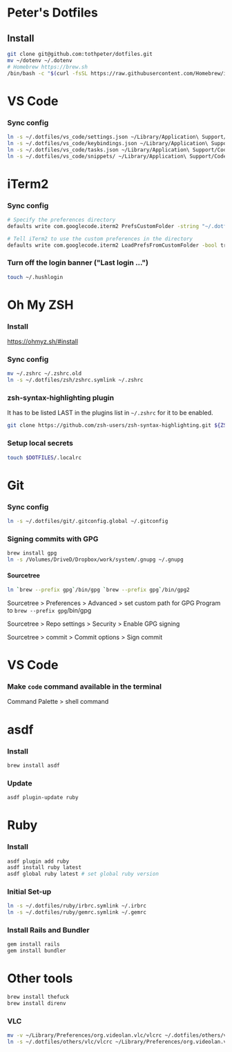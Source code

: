 # Peter's Dotfiles

## Install

```bash
git clone git@github.com:tothpeter/dotfiles.git
mv ~/dotenv ~/.dotenv
# Homebrew https://brew.sh
/bin/bash -c "$(curl -fsSL https://raw.githubusercontent.com/Homebrew/install/HEAD/install.sh)"
```

VS Code
=======

### Sync config

```bash
ln -s ~/.dotfiles/vs_code/settings.json ~/Library/Application\ Support/Code/User/settings.json
ln -s ~/.dotfiles/vs_code/keybindings.json ~/Library/Application\ Support/Code/User/keybindings.json
ln -s ~/.dotfiles/vs_code/tasks.json ~/Library/Application\ Support/Code/User/tasks.json
ln -s ~/.dotfiles/vs_code/snippets/ ~/Library/Application\ Support/Code/User/snippets
```

iTerm2
======

### Sync config

```bash
# Specify the preferences directory
defaults write com.googlecode.iterm2 PrefsCustomFolder -string "~/.dotfiles/iTerm/settings"

# Tell iTerm2 to use the custom preferences in the directory
defaults write com.googlecode.iterm2 LoadPrefsFromCustomFolder -bool true
```

### Turn off the login banner ("Last login ...")

```bash
touch ~/.hushlogin
```

Oh My ZSH
=========

### Install

https://ohmyz.sh/#install

### Sync config

```bash
mv ~/.zshrc ~/.zshrc.old
ln -s ~/.dotfiles/zsh/zshrc.symlink ~/.zshrc
```

### zsh-syntax-highlighting plugin

It has to be listed LAST in the plugins list in `~/.zshrc` for it to be enabled.

```bash
git clone https://github.com/zsh-users/zsh-syntax-highlighting.git ${ZSH_CUSTOM:-~/.oh-my-zsh/custom}/plugins/zsh-syntax-highlighting
```

### Setup local secrets

```bash
touch $DOTFILES/.localrc
```

Git
===

### Sync config

```bash
ln -s ~/.dotfiles/git/.gitconfig.global ~/.gitconfig
```

### Signing commits with GPG

```bash
brew install gpg
ln -s /Volumes/DriveD/Dropbox/work/system/.gnupg ~/.gnupg
```

#### Sourcetree

```bash
ln `brew --prefix gpg`/bin/gpg `brew --prefix gpg`/bin/gpg2
```

Sourcetree > Preferences > Advanced > set custom path for GPG Program to `brew --prefix gpg`/bin/gpg

Sourcetree > Repo settings > Security > Enable GPG signing

Sourcetree > commit > Commit options > Sign commit

VS Code
=======

### Make `code` command available in the terminal

Command Palette > shell command

asdf
====

### Install

```bash
brew install asdf
```

### Update

```bash
asdf plugin-update ruby
```

Ruby
====

### Install

```bash
asdf plugin add ruby
asdf install ruby latest
asdf global ruby latest # set global ruby version
```

### Initial Set-up

```bash
ln -s ~/.dotfiles/ruby/irbrc.symlink ~/.irbrc
ln -s ~/.dotfiles/ruby/gemrc.symlink ~/.gemrc
```

### Install Rails and Bundler

```bash
gem install rails
gem install bundler
```


Other tools
===========

```bash
brew install thefuck
brew install direnv
```

### VLC

```bash
mv -v ~/Library/Preferences/org.videolan.vlc/vlcrc ~/.dotfiles/others/vlc/vlcrc
ln -s ~/.dotfiles/others/vlc/vlcrc ~/Library/Preferences/org.videolan.vlc/vlcrc
```
